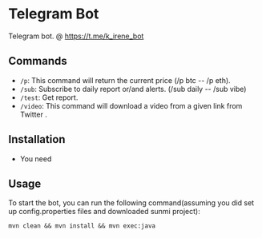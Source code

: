 # Telegram Bot

Telegram bot. @ https://t.me/k_irene_bot

## Commands

- `/p`: This command will return the current price (/p btc -- /p eth).
- `/sub`: Subscribe to daily report or/and alerts. (/sub daily -- /sub vibe)
- `/test`: Get report.
- `/video`: This command will download a video from a given link from Twitter .

## Installation

- You need

## Usage

To start the bot, you can run the following command(assuming you did set up config.properties files and downloaded sunmi project):

`mvn clean && mvn install && mvn exec:java`
